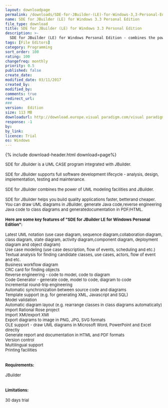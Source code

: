 ```yaml
---
layout: downloadpage
permalink: /downloads/SDE-for-JBuilder-(LE)-for-Windows-3,3-Personal-Edition/
name: SDE for JBuilder (LE) for Windows 3.3 Personal Edition
file_type: download
title: SDE for JBuilder (LE) for Windows 3.3 Personal Edition
description: >-
  SDE for JBuilder (LE) for Windows Personal Edition - combines the power of UML modeling facilities and JBuilder
tags: [File Editors]
category: Programming
sort_order: 100
rating: 100
changefreq: monthly
priority: 0.5
published: false
create_date: 
modified_date: 03/11/2017
created_by: 
modified_by: 
comments: true
redirect_url: 
### 
version:  Edition
size: 113 MB
downloadurl: http://download.europe.visual paradigm.com/visual paradigm/vpsuite2.3/20061203/VP_Suite_Windows_3_0_20061203.exe
response: -1
by: 
by_link: 
licence: Trial 
os: Windows
---
```


{% include download-header.html download=page%}

<p style="fix-download-text !important">
<p><font size="2"><p>SDE for JBuilder is a UML CASE program integrated with JBuilder. <br />
<br />
SDE for JBuilder supports full software development lifecycle - analysis, design, implementation, testing and maintenance. <br />
<br />
SDE for JBuilder combines the power of UML modeling facilities and JBuilder. <br />
<br />
SDE for JBuilder helps you build quality applications faster, betterand cheaper. You can draw UML diagrams in JBuilder, generate Java code,reverse engineering Java code to class diagrams and generatedocumentation in PDF/HTML.<br />
<br />
<span><strong>Here are some key features of "SDE for JBuilder LE for Windows Personal Edition":</strong></span><br />
<br />
Latest UML notation (use case diagram, sequence diagram,collaboration diagram, class diagram, state diagram, activity diagram,component diagram, deployment diagram and object diagram)<br />
Use case modeling (use case description, flow of events, scheduling and etc.)<br />
Textual analysis for finding candidate classes, use cases, actors, flow of event and etc.<br />
Business</a> workflow diagram<br />
CRC card for finding objects<br />
Reverse engineering - code to model, code to diagram<br />
Code Generator - generate code, model to code, diagram to code<br />
Incremental round-trip engineering<br />
Automatic synchronization between source code and diagrams<br />
Template support (e.g. for generating XML, Javascript and SQL)<br />
Model validation<br />
Automatic diagram layout (e.g. rearrange classes in class diagrams automatically)<br />
Import Rational Rose project<br />
Import XMI/export XMI<br />
Export diagrams to image in PNG, JPG, SVG formats<br />
OLE support - draw UML diagrams in Microsoft Word, PowerPoint and Excel directly<br />
Generate report and documentation in HTML and PDF formats<br />
Version control<br />
Multilingual support<br />
Printing facilities<br />
<br />
<br />
<span><strong>Requirements:</strong></span><br />
<br />
JBuilder<br />
<br />
<br />
<span><strong>Limitations:</strong></span><br />
<br />
30 days trial</p></p></p>
